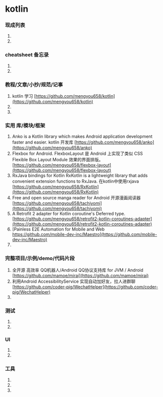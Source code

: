 # kotlin

### 现成列表

1.
1.

### cheatsheet 备忘录

1.
1.

### 教程/文章/小抄/规范/记事

1. kotlin 学习
   [https://github.com/mengyou658/kotlin](https://github.com/mengyou658/kotlin)
1.
1.

### 实用 库/模块/框架

1. Anko is a Kotlin library which makes Android application development faster and easier. kotlin 开发库
   [https://github.com/mengyou658/anko](https://github.com/mengyou658/anko)
2. Flexbox for Android. FlexboxLayout 是 Android 上实现了类似 CSS Flexible Box Layout Module 效果的界面排版。
   [https://github.com/mengyou658/flexbox-layout](https://github.com/mengyou658/flexbox-layout)
3. RxJava bindings for Kotlin RxKotlin is a lightweight library that adds convenient extension functions to RxJava.
   在kotlin中使用rxjava
   [https://github.com/mengyou658/RxKotlin](https://github.com/mengyou658/RxKotlin)
4. Free and open source manga reader for Android 开源漫画阅读器
   [https://github.com/mengyou658/tachiyomi](https://github.com/mengyou658/tachiyomi)
5. A Retrofit 2 adapter for Kotlin coroutine's Deferred type.
   [https://github.com/mengyou658/retrofit2-kotlin-coroutines-adapter](https://github.com/mengyou658/retrofit2-kotlin-coroutines-adapter)
6. [Painless E2E Automation for Mobile and Web https://github.com/mobile-dev-inc/Maestro](https://github.com/mobile-dev-inc/Maestro)
7. 

### 完整项目/示例/demo/代码片段

1. 全开源 高效率 QQ机器人/Android QQ协议支持库 for JVM / Android
   [https://github.com/mamoe/mirai](https://github.com/mamoe/mirai)
1. 利用Android AccessibilityService 实现自动加好友，拉人进群聊
   [https://github.com/coder-pig/WechatHelper](https://github.com/coder-pig/WechatHelper)
1.

### 测试

1.
1.

### UI

1.
1.

### 工具

1.
1.
1. 
